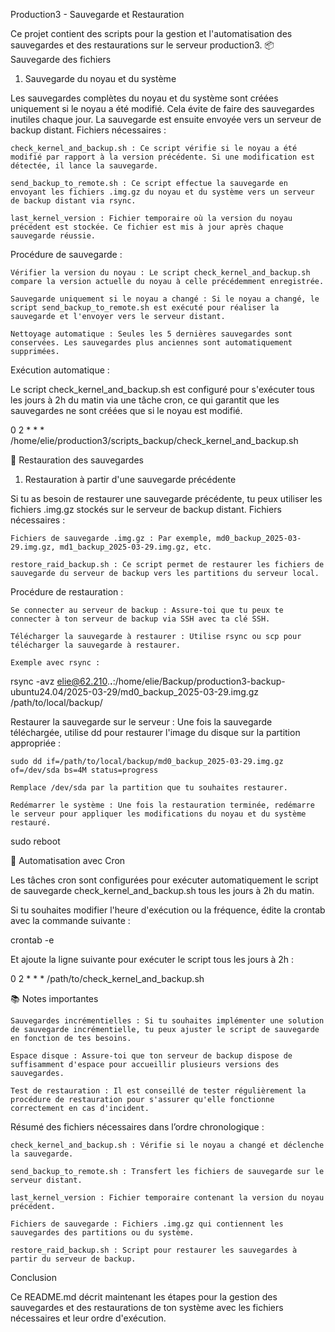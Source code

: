 Production3 - Sauvegarde et Restauration

Ce projet contient des scripts pour la gestion et l'automatisation des sauvegardes et des restaurations sur le serveur production3.
📦 Sauvegarde des fichiers
1. Sauvegarde du noyau et du système

Les sauvegardes complètes du noyau et du système sont créées uniquement si le noyau a été modifié. Cela évite de faire des sauvegardes inutiles chaque jour. La sauvegarde est ensuite envoyée vers un serveur de backup distant.
Fichiers nécessaires :

    check_kernel_and_backup.sh : Ce script vérifie si le noyau a été modifié par rapport à la version précédente. Si une modification est détectée, il lance la sauvegarde.

    send_backup_to_remote.sh : Ce script effectue la sauvegarde en envoyant les fichiers .img.gz du noyau et du système vers un serveur de backup distant via rsync.

    last_kernel_version : Fichier temporaire où la version du noyau précédent est stockée. Ce fichier est mis à jour après chaque sauvegarde réussie.

Procédure de sauvegarde :

    Vérifier la version du noyau : Le script check_kernel_and_backup.sh compare la version actuelle du noyau à celle précédemment enregistrée.

    Sauvegarde uniquement si le noyau a changé : Si le noyau a changé, le script send_backup_to_remote.sh est exécuté pour réaliser la sauvegarde et l'envoyer vers le serveur distant.

    Nettoyage automatique : Seules les 5 dernières sauvegardes sont conservées. Les sauvegardes plus anciennes sont automatiquement supprimées.

Exécution automatique :

Le script check_kernel_and_backup.sh est configuré pour s'exécuter tous les jours à 2h du matin via une tâche cron, ce qui garantit que les sauvegardes ne sont créées que si le noyau est modifié.

0 2 * * * /home/elie/production3/scripts_backup/check_kernel_and_backup.sh

🔄 Restauration des sauvegardes
1. Restauration à partir d'une sauvegarde précédente

Si tu as besoin de restaurer une sauvegarde précédente, tu peux utiliser les fichiers .img.gz stockés sur le serveur de backup distant.
Fichiers nécessaires :

    Fichiers de sauvegarde .img.gz : Par exemple, md0_backup_2025-03-29.img.gz, md1_backup_2025-03-29.img.gz, etc.

    restore_raid_backup.sh : Ce script permet de restaurer les fichiers de sauvegarde du serveur de backup vers les partitions du serveur local.

Procédure de restauration :

    Se connecter au serveur de backup : Assure-toi que tu peux te connecter à ton serveur de backup via SSH avec ta clé SSH.

    Télécharger la sauvegarde à restaurer : Utilise rsync ou scp pour télécharger la sauvegarde à restaurer.

    Exemple avec rsync :

rsync -avz elie@62.210.**.**:/home/elie/Backup/production3-backup-ubuntu24.04/2025-03-29/md0_backup_2025-03-29.img.gz /path/to/local/backup/

Restaurer la sauvegarde sur le serveur : Une fois la sauvegarde téléchargée, utilise dd pour restaurer l'image du disque sur la partition appropriée :

    sudo dd if=/path/to/local/backup/md0_backup_2025-03-29.img.gz of=/dev/sda bs=4M status=progress

    Remplace /dev/sda par la partition que tu souhaites restaurer.

    Redémarrer le système : Une fois la restauration terminée, redémarre le serveur pour appliquer les modifications du noyau et du système restauré.

sudo reboot

🚀 Automatisation avec Cron

Les tâches cron sont configurées pour exécuter automatiquement le script de sauvegarde check_kernel_and_backup.sh tous les jours à 2h du matin.

Si tu souhaites modifier l'heure d'exécution ou la fréquence, édite la crontab avec la commande suivante :

crontab -e

Et ajoute la ligne suivante pour exécuter le script tous les jours à 2h :

0 2 * * * /path/to/check_kernel_and_backup.sh

📚 Notes importantes

    Sauvegardes incrémentielles : Si tu souhaites implémenter une solution de sauvegarde incrémentielle, tu peux ajuster le script de sauvegarde en fonction de tes besoins.

    Espace disque : Assure-toi que ton serveur de backup dispose de suffisamment d'espace pour accueillir plusieurs versions des sauvegardes.

    Test de restauration : Il est conseillé de tester régulièrement la procédure de restauration pour s'assurer qu'elle fonctionne correctement en cas d'incident.

Résumé des fichiers nécessaires dans l’ordre chronologique :

    check_kernel_and_backup.sh : Vérifie si le noyau a changé et déclenche la sauvegarde.

    send_backup_to_remote.sh : Transfert les fichiers de sauvegarde sur le serveur distant.

    last_kernel_version : Fichier temporaire contenant la version du noyau précédent.

    Fichiers de sauvegarde : Fichiers .img.gz qui contiennent les sauvegardes des partitions ou du système.

    restore_raid_backup.sh : Script pour restaurer les sauvegardes à partir du serveur de backup.

Conclusion

Ce README.md décrit maintenant les étapes pour la gestion des sauvegardes et des restaurations de ton système avec les fichiers nécessaires et leur ordre d'exécution.
